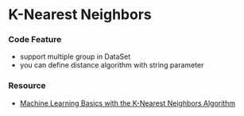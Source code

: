 # K-Nearest Neighbors 
### Code Feature
- support multiple group in DataSet 
- you can define distance algorithm with string parameter 

### Resource 
- [Machine Learning Basics with the K-Nearest Neighbors Algorithm](https://towardsdatascience.com/machine-learning-basics-with-the-k-nearest-neighbors-algorithm-6a6e71d01761)
 